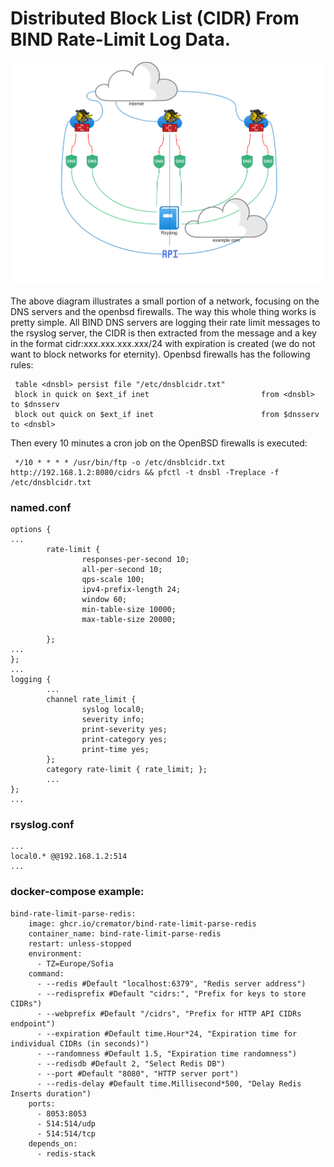 # Distributed Block List (CIDR) From BIND Rate-Limit Log Data.
![screenshot](bind-rate-limit-diagram.png)

The above diagram illustrates a small portion of a network, focusing on the DNS servers and the openbsd firewalls. The way this whole thing works is pretty simple.
All BIND DNS servers are logging their rate limit messages to the rsyslog server, the CIDR is then extracted from the message and a key in the format cidr:xxx.xxx.xxx.xxx/24 with expiration is created (we do not want to block networks for eternity). 
Openbsd firewalls has the following rules:
```
 table <dnsbl> persist file "/etc/dnsblcidr.txt"
 block in quick on $ext_if inet                         from <dnsbl> to $dnsserv
 block out quick on $ext_if inet                        from $dnsserv to <dnsbl>
```
Then every 10 minutes a cron job on the OpenBSD firewalls is executed:
```
 */10 * * * * /usr/bin/ftp -o /etc/dnsblcidr.txt http://192.168.1.2:8080/cidrs && pfctl -t dnsbl -Treplace -f /etc/dnsblcidr.txt
```

### named.conf
```
options {
...
        rate-limit {
                responses-per-second 10;
                all-per-second 10;
                qps-scale 100;
                ipv4-prefix-length 24;
                window 60;
                min-table-size 10000;
                max-table-size 20000;

        };
...
};
...
logging {
        ...
        channel rate_limit {
                syslog local0;
                severity info;
                print-severity yes;
                print-category yes;
                print-time yes;
        };
        category rate-limit { rate_limit; };
        ...
};
...
```

### rsyslog.conf
```
...
local0.* @@192.168.1.2:514
...
```

### docker-compose example:
```
bind-rate-limit-parse-redis:
    image: ghcr.io/cremator/bind-rate-limit-parse-redis
    container_name: bind-rate-limit-parse-redis
    restart: unless-stopped
    environment:
      - TZ=Europe/Sofia
    command:
      - --redis #Default "localhost:6379", "Redis server address")
      - --redisprefix #Default "cidrs:", "Prefix for keys to store CIDRs")
      - --webprefix #Default "/cidrs", "Prefix for HTTP API CIDRs endpoint")
      - --expiration #Default time.Hour*24, "Expiration time for individual CIDRs (in seconds)")
      - --randomness #Default 1.5, "Expiration time randomness")
      - --redisdb #Default 2, "Select Redis DB")
      - --port #Default "8080", "HTTP server port")
      - --redis-delay #Default time.Millisecond*500, "Delay Redis Inserts duration")
    ports:
      - 8053:8053
      - 514:514/udp
      - 514:514/tcp
    depends_on:
      - redis-stack
```

